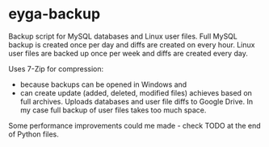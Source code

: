 eyga-backup
===========

Backup script for MySQL databases and Linux user files.
Full MySQL backup is created once per day and diffs are created on every hour.
Linux user files are backed up once per week and diffs are created every day.

Uses 7-Zip for compression:
- because backups can be opened in Windows and
- can create update (added, deleted, modified files) achieves based on full archives.
Uploads databases and user file diffs to Google Drive. In my case full backup of user files takes too much space.

Some performance improvements could me made - check TODO at the end of Python files.

